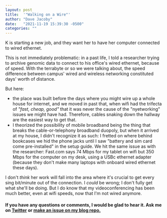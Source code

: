 ```yaml
---
layout: post
title:  '"Walking on a Wire"'
author: "Dave Jacoby"
date:   "2021-11-19 15:39:30 -0500"
categories: ""
---
```


K is starting a new job, and they want her to have her computer connected to wired ethernet.

This is not immediately problematic: in a past life, I told a researcher trying to archive genomic data to connect to his office's wired ethernet, because of speed. With the terrabyte or so we were talking about, the speed difference between campus' wired and wireless networking constituted days' worth of distance.

But here:

- the place was built before the days where you might wire up a whole house for internet, and we moved in past that, when wifi had the trifecta of _"fast, cheap, good"_ that it was never the cause of the "nyetworking" issues we might have had. Therefore, cables snaking down the hallway are the easiest way to get that.
- I theorized the possibility of mobile broadband being the thing that breaks the cable-or-telephony broadband duopoly, but when it arrived at my house, I didn't recognize it as such: I fretted on where behind bookcases we hid the phone jacks until I saw "battery and sim card come pre-installed" in the setup guide. We hit the same issue as with the researcher: Fast.com says 74 Mbps for my tablet on wifi but 350 Mbps for the computer on my desk, using a USBc ethernet adapter (because they don't make many laptops with onboard wired ethernet these days).

I don't _think_ her work will fall into the area where it's crucial to get every sing bit/minute out of the connection. I _could_ be wrong; I don't fully get what she'll be doing. But I do know that my videoconferencing has been much better, even at wifi speeds, now that I'm not wired anymore.

#### If you have any questions or comments, I would be glad to hear it. Ask me on [Twitter](https://twitter.com/jacobydave) or [make an issue on my blog repo.](https://github.com/jacoby/jacoby.github.io)
